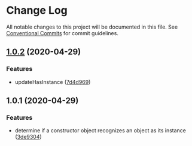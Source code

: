 # Change Log

All notable changes to this project will be documented in this file.
See [Conventional Commits](https://conventionalcommits.org) for commit guidelines.

## [1.0.2](https://github.com/bluelovers/has-instance/compare/has-instance@1.0.1...has-instance@1.0.2) (2020-04-29)


### Features

* updateHasInstance ([7d4d969](https://github.com/bluelovers/has-instance/commit/7d4d96966883ddcccf6385843ab3db8d4da785df))





## 1.0.1 (2020-04-29)


### Features

* determine if a constructor object recognizes an object as its instance ([3de9304](https://github.com/bluelovers/has-instance/commit/3de9304f4c96a72125adf7a6b14fd4d169722796))
